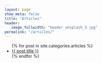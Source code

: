 ```yaml
---
layout: page
show_meta: false
title: "Articles"
header:
   image_fullwidth: "header_unsplash_5.jpg"
permalink: "/articles/"
---
```

<ul>
    {% for post in site.categories.articles %}
    <li><a href="{{ site.url }}{{ site.baseurl }}{{ post.url }}">{{ post.title }}</a></li>
    {% endfor %}
</ul>
